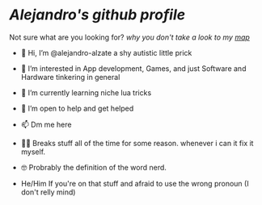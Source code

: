 # *Alejandro's github profile*
Not sure what are you looking for?
*why you don't take a look to my [map](https://github.com/alejandro-alzate/repo-map)*

- 👋 Hi, I’m @alejandro-alzate a shy autistic little prick
- 👀 I’m interested in App development, Games, and just Software and Hardware tinkering in general
- 🌱 I’m currently learning niche lua tricks
- 💞️ I’m open to help and get helped
- 📫 Dm me here
- 🤷‍♂ Breaks stuff all of the time for some reason. whenever i can it fix it myself.
- 🤓 Probrably the definition of the word nerd.

- He/Him If you're on that stuff and afraid to use the wrong pronoun (I don't relly mind)

<!---
alejandro-alzate/alejandro-alzate is a ✨ special ✨ repository because its `README.md` (this file) appears on your GitHub profile.
You can click the Preview link to take a look at your changes.
--->
